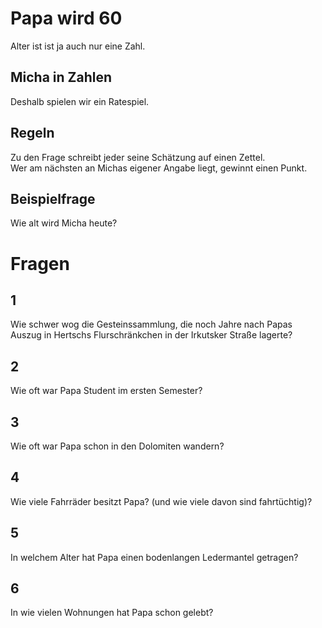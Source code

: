 <!--
theme: gaia
class:
 - invert
headingDivider: 2 
paginate: true
-->

<!--
_class:
 - lead
 - invert
-->

# Papa wird 60

Alter ist ist ja auch nur eine Zahl.

## Micha in Zahlen

Deshalb spielen wir ein Ratespiel.

## Regeln

Zu den Frage schreibt jeder seine Schätzung auf einen Zettel.  
Wer am nächsten an Michas eigener Angabe liegt, gewinnt einen Punkt.

## Beispielfrage

Wie alt wird Micha heute? 

# Fragen

## 1

Wie schwer wog die Gesteinssammlung, die noch Jahre nach Papas Auszug in Hertschs Flurschränkchen in der Irkutsker Straße lagerte?

## 2

Wie oft war Papa Student im ersten Semester?

## 3

Wie oft war Papa schon in den Dolomiten wandern?

## 4

Wie viele Fahrräder besitzt Papa? (und wie viele davon sind fahrtüchtig)?

## 5

In welchem Alter hat Papa einen bodenlangen Ledermantel getragen?

## 6 

In wie vielen Wohnungen hat Papa schon gelebt?